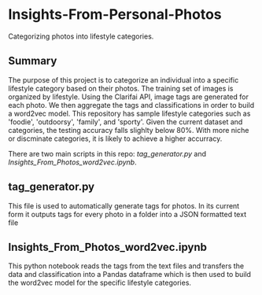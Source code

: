 # Insights-From-Personal-Photos
Categorizing photos into lifestyle categories. 

## Summary ##
The purpose of this project is to categorize an individual into a specific lifestyle category based on their photos.
The training set of images is organized by lifestyle. Using the Clarifai API, image tags are generated for each photo.
We then aggregate the tags and classifications in order to build a word2vec model. This repository has sample lifestyle categories 
such as 'foodie', 'outdoorsy', 'family', and 'sporty'. Given the current dataset and categories, the testing accuracy falls
slighlty below 80%. With more niche or discminate categories, it is likely to achieve a higher accurracy.

There are two main scripts in this repo: *tag_generator.py* and *Insights_From_Photos_word2vec.ipynb*.

## tag_generator.py ##
This file is used to automatically generate tags for photos. In its current form it outputs tags for every photo in a folder into a JSON formatted text file

## Insights_From_Photos_word2vec.ipynb ##
This python notebook reads the tags from the text files and transfers the data and classification into a Pandas dataframe which is then used to build the word2vec model for the specific lifestyle categories.
